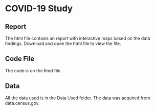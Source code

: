 # COVID-19 Study

## Report
The html file contains an report with interactive maps based on the data findings. Download and open the html file to view the file.

## Code File
The code is on the Rmd file.

## Data
All the data used is in the Data Used folder. The data was acquired from data.census.gov.



